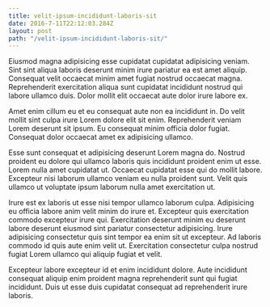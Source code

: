 ```yaml
---
title: velit-ipsum-incididunt-laboris-sit
date: 2016-7-11T22:12:03.284Z
layout: post
path: "/velit-ipsum-incididunt-laboris-sit/"
---
```


Eiusmod magna adipisicing esse cupidatat cupidatat adipisicing veniam. Sint sint aliqua laboris deserunt minim irure pariatur ea est amet aliquip. Consequat velit occaecat minim amet fugiat nostrud occaecat magna. Reprehenderit exercitation aliqua sunt cupidatat incididunt nostrud qui labore ullamco duis. Dolor mollit elit occaecat aute dolor irure labore ex.

Amet enim cillum eu et eu consequat aute non ea incididunt in. Do velit mollit sint culpa irure Lorem dolore elit sit enim. Reprehenderit veniam Lorem deserunt sit ipsum. Eu consequat minim officia dolor fugiat. Consequat dolor occaecat amet ex adipisicing ullamco.

Esse sunt consequat et adipisicing deserunt Lorem magna do. Nostrud proident eu dolore qui ullamco laboris quis incididunt proident enim ut esse. Lorem nulla amet cupidatat ut. Occaecat cupidatat esse qui do mollit labore. Excepteur nisi laborum ullamco veniam eu nulla proident sunt. Velit quis ullamco ut voluptate ipsum laborum nulla amet exercitation ut.

Irure est ex laboris ut esse nisi tempor ullamco laborum culpa. Adipisicing eu officia labore anim velit minim do irure et. Excepteur quis exercitation commodo excepteur irure qui. Exercitation deserunt minim eu deserunt labore deserunt eiusmod sint pariatur consectetur adipisicing. Irure adipisicing consectetur quis sint tempor ea enim sit ut excepteur. Ad laboris commodo id quis aute enim velit ut. Exercitation consectetur culpa nostrud fugiat Lorem ullamco qui aliquip fugiat et velit.

Excepteur labore excepteur id et enim incididunt dolore. Aute incididunt consequat aliquip enim proident magna reprehenderit sunt qui fugiat incididunt. Duis ut esse duis cupidatat consequat ad reprehenderit irure laboris.